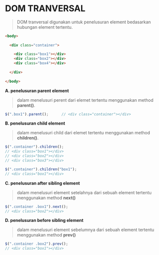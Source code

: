 # DOM TRANVERSAL

> DOM tranversal digunakan untuk penelusuran element bedasarkan hubungan element tertentu.
```html
<body>
  
  <div class="container">
    
    <div class="box1"></div>
    <div class="box2"></div>
    <div class="box4"></div>
    
  </div>
  
</body>
```

**A. penelusuran parent element**
> dalam menelusuri perent dari elemet tertentu menggunakan method **parent()**.
```javascript
$(".box1").parent();      // <div class="container"></div>
```

**B. penelusuran child element**
> dalam menelusuri child dari elemet tertentu menggunakan method **children()**.
```javascript
$(".container").children();      
// <div class="box1"></div>
// <div class="box2"></div>
// <div class="box3"></div>

$(".container").children("box1");
// <div class="box1"></div>
```

**C. penelusuran after sibling element**
> dalam menelusuri element setelahnya dari sebuah element tertentu menggunakan method **next()**
```javascript
$(".container .box1").next();      
// <div class="box2"></div>
```

**D. penelusuran before sibling element**
> dalam menelusuri element sebelumnya dari sebuah element tertentu menggunakan method **prev()**
```javascript
$(".container .box2").prev();      
// <div class="box1"></div>
```
